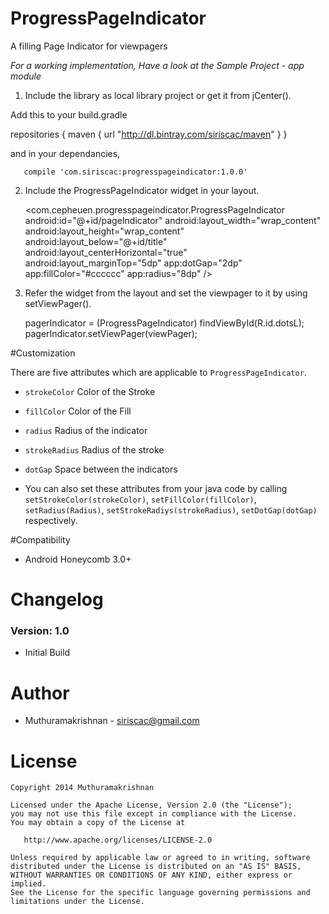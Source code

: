 # ProgressPageIndicator
A filling Page Indicator for viewpagers

*For a working implementation, Have a look at the Sample Project - app module*

1. Include the library as local library project or get it from jCenter(). 

  Add this to your build.gradle

   repositories {
    maven {
        url "http://dl.bintray.com/siriscac/maven"
    }
   }
   
   and in your dependancies,
   
       compile 'com.siriscac:progresspageindicator:1.0.0'

2. Include the ProgressPageIndicator widget in your layout.

   <com.cepheuen.progresspageindicator.ProgressPageIndicator
                android:id="@+id/pageIndicator"
                android:layout_width="wrap_content"
                android:layout_height="wrap_content"
                android:layout_below="@+id/title"
                android:layout_centerHorizontal="true"
                android:layout_marginTop="5dp"
                app:dotGap="2dp"
                app:fillColor="#cccccc"
                app:radius="8dp" />
    
3. Refer the widget from the layout and set the viewpager to it by using setViewPager().
   
   pagerIndicator = (ProgressPageIndicator) findViewById(R.id.dotsL);
   pagerIndicator.setViewPager(viewPager);
   
#Customization

There are five attributes which are applicable to `ProgressPageIndicator`.

  * `strokeColor` Color of the Stroke
  * `fillColor` Color of the Fill
  * `radius` Radius of the indicator
  * `strokeRadius` Radius of the stroke
  * `dotGap` Space between the indicators


  * You can also set these attributes from your java code by calling `setStrokeColor(strokeColor)`, `setFillColor(fillColor)`, `setRadius(Radius)`, `setStrokeRadiys(strokeRadius)`, `setDotGap(dotGap)` respectively.
  
#Compatibility
  
  * Android Honeycomb 3.0+
  
# Changelog

### Version: 1.0

  * Initial Build
  
# Author

  * Muthuramakrishnan - <siriscac@gmail.com>
  
# License

    Copyright 2014 Muthuramakrishnan

    Licensed under the Apache License, Version 2.0 (the "License");
    you may not use this file except in compliance with the License.
    You may obtain a copy of the License at

       http://www.apache.org/licenses/LICENSE-2.0

    Unless required by applicable law or agreed to in writing, software
    distributed under the License is distributed on an "AS IS" BASIS,
    WITHOUT WARRANTIES OR CONDITIONS OF ANY KIND, either express or implied.
    See the License for the specific language governing permissions and
    limitations under the License.
